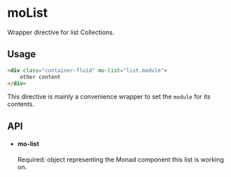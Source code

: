 # moList
Wrapper directive for list Collections.

## Usage
```html
<div class="container-fluid" mo-list="list.module">
    other content
</div>
```

This directive is mainly a convenience wrapper to set the `module` for its
contents.

## API

- #### mo-list ####

    Required: object representing the Monad component this list is working on.

